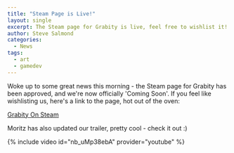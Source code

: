```yaml
---
title: "Steam Page is Live!"
layout: single
excerpt: The Steam page for Grabity is live, feel free to wishlist it!
author: Steve Salmond
categories:
  - News
tags:
  - art
  - gamedev
---
```


Woke up to some great news this morning - the Steam page for Grabity has been approved, and we're now officially 'Coming Soon'.  If you feel like wishlisting us, here's a link to the page, hot out of the oven:

[Grabity On Steam](http://store.steampowered.com/app/652810/Grabity/)


Moritz has also updated our trailer, pretty cool - check it out :)

{% include video id="nb_uMp38ebA" provider="youtube" %}

